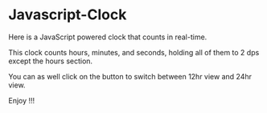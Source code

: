 # Javascript-Clock
Here is a JavaScript powered clock that counts in real-time.

This clock counts hours, minutes, and seconds, holding all of them to 2 dps except the hours section.

You can as well click on the button to switch between 12hr view and 24hr view.

Enjoy !!!

